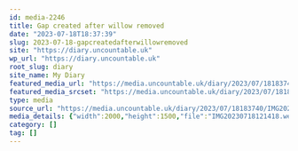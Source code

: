 ```yaml
---
id: media-2246
title: Gap created after willow removed
date: "2023-07-18T18:37:39"
slug: 2023-07-18-gapcreatedafterwillowremoved
site: "https://diary.uncountable.uk"
wp_url: "https://diary.uncountable.uk"
root_slug: diary
site_name: My Diary
featured_media_url: "https://media.uncountable.uk/diary/2023/07/18183740/IMG20230718121418.webp"
featured_media_srcset: "https://media.uncountable.uk/diary/2023/07/18183740/IMG20230718121418-300x225.webp 300w, https://media.uncountable.uk/diary/2023/07/18183740/IMG20230718121418-1024x768.webp 1024w, https://media.uncountable.uk/diary/2023/07/18183740/IMG20230718121418-150x150.webp 150w, https://media.uncountable.uk/diary/2023/07/18183740/IMG20230718121418-640x480.webp 640w, https://media.uncountable.uk/diary/2023/07/18183740/IMG20230718121418.webp 2000w"
type: media
source_url: "https://media.uncountable.uk/diary/2023/07/18183740/IMG20230718121418.webp"
media_details: {"width":2000,"height":1500,"file":"IMG20230718121418.webp","filesize":212812,"sizes":{"medium":{"file":"IMG20230718121418-300x225.webp","width":300,"height":225,"filesize":28610,"mime_type":"image/webp","source_url":"https://media.uncountable.uk/diary/2023/07/18183740/IMG20230718121418-300x225.webp"},"large":{"file":"IMG20230718121418-1024x768.webp","width":1024,"height":768,"filesize":268722,"mime_type":"image/webp","source_url":"https://media.uncountable.uk/diary/2023/07/18183740/IMG20230718121418-1024x768.webp"},"thumbnail":{"file":"IMG20230718121418-150x150.webp","width":150,"height":150,"filesize":10508,"mime_type":"image/webp","source_url":"https://media.uncountable.uk/diary/2023/07/18183740/IMG20230718121418-150x150.webp"},"mobwidth":{"file":"IMG20230718121418-640x480.webp","width":640,"height":480,"filesize":117952,"mime_type":"image/webp","source_url":"https://media.uncountable.uk/diary/2023/07/18183740/IMG20230718121418-640x480.webp"},"full":{"file":"IMG20230718121418.webp","width":2000,"height":1500,"mime_type":"image/webp","source_url":"https://media.uncountable.uk/diary/2023/07/18183740/IMG20230718121418.webp"}},"image_meta":{"aperture":"0","credit":"","camera":"","caption":"","created_timestamp":"0","copyright":"","focal_length":"0","iso":"0","shutter_speed":"0","title":"","orientation":"0","keywords":[]}}
category: []
tag: []
---
```



